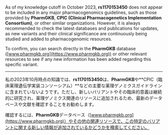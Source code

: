 As of my knowledge cutoff in October 2023, **rs1170153450** does not appear to be included in any major pharmacogenomics guidelines, such as those provided by **PharmGKB**, **CPIC (Clinical Pharmacogenetics Implementation Consortium)**, or other similar organizations. However, it is always recommended to check the latest databases and publications for updates, as new variants and their clinical significance are continuously being studied and added to pharmacogenomic resources.

To confirm, you can search directly in the **PharmGKB** database ([www.pharmgkb.org](https://www.pharmgkb.org)) or other relevant resources to see if any new information has been added regarding this specific variant.

---

私の2023年10月時点の知識では、**rs1170153450**は、**PharmGKB**や**CPIC（臨床薬理遺伝学実装コンソーシアム）**などの主要な薬理ゲノミクスガイドラインに含まれていないようです。ただし、新しいバリアントやその臨床的意義は継続的に研究され、薬理ゲノミクス関連のリソースに追加されるため、最新のデータベースや文献を確認することをお勧めします。

確認するには、**PharmGKB**データベース（[www.pharmgkb.org](https://www.pharmgkb.org)）やその他の関連リソースで、この特定のバリアントに関する新しい情報が追加されているかどうかを検索してください。